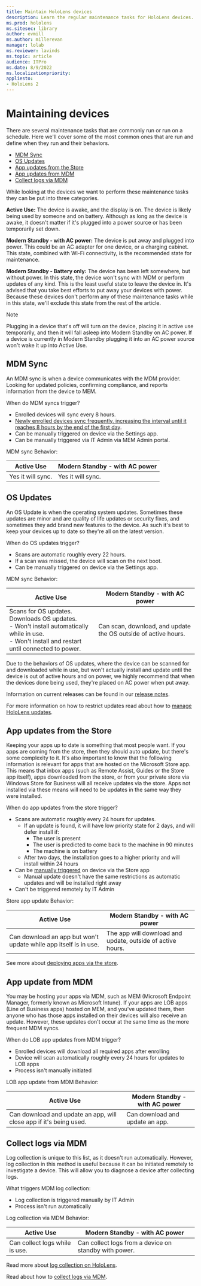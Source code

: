 ```yaml
---
title: Maintain HoloLens devices
description: Learn the regular maintenance tasks for HoloLens devices.
ms.prod: hololens
ms.sitesec: library
author: evmill
ms.author: millerevan
manager: lolab
ms.reviewer: lavinds
ms.topic: article
audience: ITPro
ms.date: 8/9/2022
ms.localizationpriority:
appliesto:
- HoloLens 2
---
```


# Maintaining devices

There are several maintenance tasks that are commonly run or run on a schedule. Here we'll cover some of the most common ones that are run and define when they run and their behaviors.

- [MDM Sync](#mdm-sync)
- [OS Updates](#os-updates)
- [App updates from the Store](#app-updates-from-the-store)
- [App updates from MDM](#app-update-from-mdm)
- [Collect logs via MDM](#collect-logs-via-mdm)

While looking at the devices we want to perform these maintenance tasks they can be put into three categories.

**Active Use:** The device is awake, and the display is on. The device is likely being used by someone and on battery. Although as long as the device is awake, it doesn't matter if it's plugged into a power source or has been temporarily set down.

**Modern Standby - with AC power:** The device is put away and plugged into power. This could be an AC adapter for one device, or a charging cabinet. This state, combined with Wi-Fi connectivity, is the recommended state for maintenance.

**Modern Standby - Battery only:** The device has been left somewhere, but without power. In this state, the device won't sync with MDM or perform updates of any kind. This is the least useful state to leave the device in. It's advised that you take best efforts to put away your devices with power. Because these devices don't perform any of these maintenance tasks while in this state, we'll exclude this state from the rest of the article.

> [!NOTE]
> Plugging in a device that's off will turn on the device, placing it in active use temporarily, and then it will fall asleep into Modern Standby on AC power. If a device is currently in Modern Standby plugging it into an AC power source won't wake it up into Active Use.

## MDM Sync

An MDM sync is when a device communicates with the MDM provider. Looking for updated policies, confirming compliance, and reports information from the device to MEM.

When do MDM syncs trigger?

- Enrolled devices will sync every 8 hours.
- [Newly enrolled devices sync frequently, increasing the interval until it reaches 8 hours by the end of the first day](/mem/intune/configuration/device-profile-troubleshoot#how-long-does-it-take-for-devices-to-get-a-policy-profile-or-app-after-they-are-assigned).
- Can be manually triggered on device via the Settings app.
- Can be manually triggered via IT Admin via MEM Admin portal.

MDM sync Behavior:

| Active Use | Modern Standby - with AC power |
| --- | --- |
| Yes it will sync. | Yes it will sync. |

## OS Updates

An OS Update is when the operating system updates. Sometimes these updates are minor and are quality of life updates or security fixes, and sometimes they add brand new features to the device. As such it's best to keep your devices up to date so they're all on the latest version.

When do OS updates trigger?

- Scans are automatic roughly every 22 hours.
- If a scan was missed, the device will scan on the next boot.
- Can be manually triggered on device via the Settings app.

MDM sync Behavior:

| Active Use | Modern Standby - with AC power |
| --- | --- |
| Scans for OS updates. Downloads OS updates. <br>  - Won't install automatically while in use. <br>  - Won't install and restart until connected to power. | Can scan, download, and update the OS outside of active hours. |

Due to the behaviors of OS updates, where the device can be scanned for and downloaded while in use, but won't actually install and update until the device is out of active hours and on power, we highly recommend that when the devices done being used, they're placed on AC power when put away.

Information on current releases can be found in our [release notes](hololens-release-notes.md).

For more information on how to restrict updates read about how to [manage HoloLens updates](hololens-updates.md).

## App updates from the Store

Keeping your apps up to date is something that most people want. If you apps are coming from the store, then they should auto update, but there's some complexity to it. It's also important to know that the following information is relevant for apps that are hosted on the Microsoft Store app. This means that inbox apps (such as Remote Assist, Guides or the Store app itself), apps downloaded from the store, or from your private store via Windows Store for Business will all receive updates via the store. Apps not installed via these means will need to be updates in the same way they were installed.

When do app updates from the store trigger?

- Scans are automatic roughly every 24 hours for updates.
  - If an update is found, it will have low priority state for 2 days, and will defer install if:
    - The user is present
    - The user is predicted to come back to the machine in 90 minutes
    - The machine is on battery
  - After two days, the installation goes to a higher priority and will install within 24 hours
- Can be [manually triggered](holographic-store-apps.md#update-apps) on device via the Store app
  - Manual update doesn't have the same restrictions as automatic updates and will be installed right away
- Can't be triggered remotely by IT Admin

Store app update Behavior:

| Active Use | Modern Standby - with AC power |
| --- | --- |
| Can download an app but won't update while app itself is in use. | The app will download and update, outside of active hours. |

See more about [deploying apps via the store](app-deploy-store-business.md).

## App update from MDM

You may be hosting your apps via MDM, such as MEM (Microsoft Endpoint Manager, formerly known as Microsoft Intune). If your apps are LOB apps (Line of Business apps) hosted on MEM, and you've updated them, then anyone who has those apps installed on their devices will also receive an update. However, these updates don't occur at the same time as the more frequent MDM syncs.

When do LOB app updates from MDM trigger?

- Enrolled devices will download all required apps after enrolling
- Device will scan automatically roughly every 24 hours for updates to LOB apps
- Process isn't manually initiated

LOB app update from MDM Behavior:

| Active Use | Modern Standby - with AC power |
| --- | --- |
| Can download and update an app, will close app if it's being used. | Can download and update an app. |

## Collect logs via MDM

Log collection is unique to this list, as it doesn't run automatically. However, log collection in this method is useful because it can be initiated remotely to investigate a device. This will allow you to diagnose a device after collecting logs.

What triggers MDM log collection:

- Log collection is triggered manually by IT Admin
- Process isn't run automatically

Log collection via MDM Behavior:

| Active Use | Modern Standby - with AC power |
| --- | --- |
| Can collect logs while is use. | Can collect logs from a device on standby with power. |

Read more about [log collection on HoloLens](hololens-diagnostic-logs.md#diagnosticlog-csp).

Read about how to [collect logs via MDM](/mem/intune/remote-actions/collect-diagnostics).
